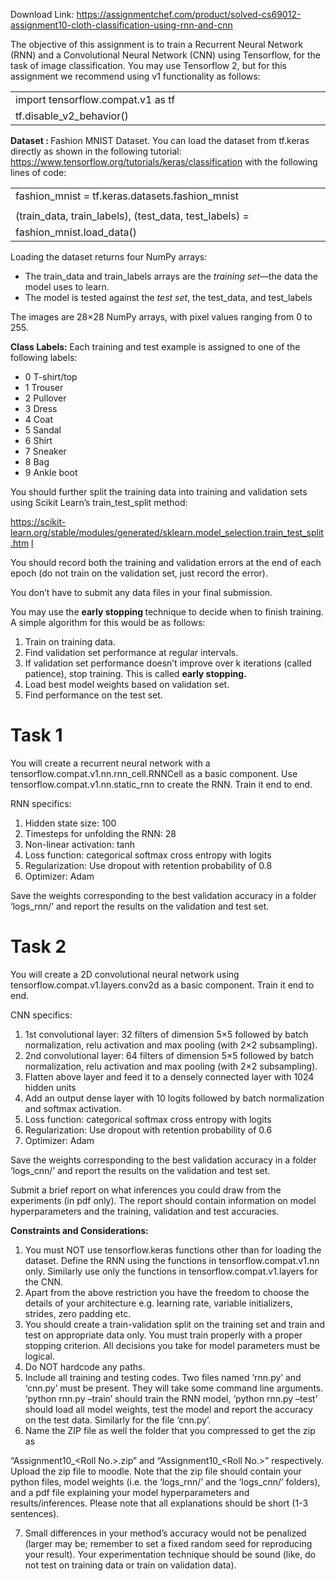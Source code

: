 Download Link: https://assignmentchef.com/product/solved-cs69012-assignment10-cloth-classification-using-rnn-and-cnn
<br>



The objective of this assignment is to train a Recurrent Neural Network (RNN) and a Convolutional Neural Network (CNN) using Tensorflow, for the task of image classification. You may use Tensorflow 2, but for this assignment we recommend using v1 functionality as follows:

<table width="602">

 <tbody>

  <tr>

   <td width="602">import tensorflow.compat.v1 as tf</td>

  </tr>

  <tr>

   <td width="602">tf.disable_v2_behavior()</td>

  </tr>

 </tbody>

</table>

<strong>Dataset : </strong>Fashion MNIST Dataset. You can load the dataset from tf.keras directly as shown in the following tutorial: <a href="https://www.tensorflow.org/tutorials/keras/classification">https://www.tensorflow.org/tutorials/keras/classification</a> with the following lines of code:

<table width="602">

 <tbody>

  <tr>

   <td width="602">fashion_mnist = tf.keras.datasets.fashion_mnist</td>

  </tr>

  <tr>

   <td width="602"> </td>

  </tr>

  <tr>

   <td width="602">(train_data, train_labels), (test_data, test_labels) =</td>

  </tr>

  <tr>

   <td width="602">fashion_mnist.load_data()</td>

  </tr>

 </tbody>

</table>

Loading the dataset returns four NumPy arrays:

<ul>

 <li>The train_data and train_labels arrays are the <em>training set</em>—the data the model uses to learn.</li>

 <li>The model is tested against the <em>test set</em>, the test_data, and test_labels</li>

</ul>

The images are 28×28 NumPy arrays, with pixel values ranging from 0 to 255.

<strong>Class Labels: </strong>Each training and test example is assigned to one of the following labels:

<ul>

 <li>0 T-shirt/top</li>

 <li>1 Trouser</li>

 <li>2 Pullover</li>

 <li>3 Dress</li>

 <li>4 Coat</li>

 <li>5 Sandal</li>

 <li>6 Shirt</li>

 <li>7 Sneaker</li>

 <li>8 Bag</li>

 <li>9 Ankle boot</li>

</ul>

You should further split the training data into training and validation sets using Scikit Learn’s train_test_split method:

<a href="https://scikit-learn.org/stable/modules/generated/sklearn.model_selection.train_test_split.html">https://scikit-learn.org/stable/modules/generated/sklearn.model_selection.train_test_split.htm </a><a href="https://scikit-learn.org/stable/modules/generated/sklearn.model_selection.train_test_split.html">l</a>

You should record both the training and validation errors at the end of each epoch (do not train on the validation set, just record the error).

You don’t have to submit any data files in your final submission.

You may use the <strong>early stopping </strong>technique to decide when to finish training. A simple algorithm for this would be as follows:

<ol>

 <li>Train on training data.</li>

 <li>Find validation set performance at regular intervals.</li>

 <li>If validation set performance doesn’t improve over k iterations (called patience), stop training. This is called <strong>early stopping.</strong></li>

 <li>Load best model weights based on validation set.</li>

 <li>Find performance on the test set.</li>

</ol>

<h1>Task 1</h1>

You will create a recurrent neural network with a tensorflow.compat.v1.nn.rnn_cell.RNNCell as a basic component. Use tensorflow.compat.v1.nn.static_rnn to create the RNN. Train it end to end.

RNN specifics:

<ol>

 <li>Hidden state size: 100</li>

 <li>Timesteps for unfolding the RNN: 28</li>

 <li>Non-linear activation: tanh</li>

 <li>Loss function: categorical softmax cross entropy with logits</li>

 <li>Regularization: Use dropout with retention probability of 0.8</li>

 <li>Optimizer: Adam</li>

</ol>

Save the weights corresponding to the best validation accuracy in a folder ‘logs_rnn/’ and report the results on the validation and test set.

<h1>Task 2</h1>

You will create a 2D convolutional neural network using tensorflow.compat.v1.layers.conv2d as a basic component. Train it end to end.

CNN specifics:

<ol>

 <li>1st convolutional layer: 32 filters of dimension 5×5 followed by batch normalization, relu activation and max pooling (with 2×2 subsampling).</li>

 <li>2nd convolutional layer: 64 filters of dimension 5×5 followed by batch normalization, relu activation and max pooling (with 2×2 subsampling).</li>

 <li>Flatten above layer and feed it to a densely connected layer with 1024 hidden units</li>

 <li>Add an output dense layer with 10 logits followed by batch normalization and softmax activation.</li>

 <li>Loss function: categorical softmax cross entropy with logits</li>

 <li>Regularization: Use dropout with retention probability of 0.6</li>

 <li>Optimizer: Adam</li>

</ol>

Save the weights corresponding to the best validation accuracy in a folder ‘logs_cnn/’ and report the results on the validation and test set.

Submit a brief report on what inferences you could draw from the experiments (in pdf only). The report should contain information on model hyperparameters and the training, validation and test accuracies.

<strong>Constraints and Considerations:</strong>

<ol>

 <li>You must NOT use tensorflow.keras functions other than for loading the dataset. Define the RNN using the functions in tensorflow.compat.v1.nn only. Similarly use only the functions in tensorflow.compat.v1.layers for the CNN.</li>

 <li>Apart from the above restriction you have the freedom to choose the details of your architecture e.g. learning rate, variable initializers, strides, zero padding etc.</li>

 <li>You should create a train-validation split on the training set and train and test on appropriate data only. You must train properly with a proper stopping criterion. All decisions you take for model parameters must be logical.</li>

 <li>Do NOT hardcode any paths.</li>

 <li>Include all training and testing codes. Two files named ‘rnn.py’ and ‘cnn.py’  must be present. They will take some command line arguments. ‘python rnn.py  –train’ should train the RNN model, ‘python rnn.py –test’ should load all model weights, test the model and report the accuracy on the test data. Similarly for the file ‘cnn.py’.</li>

 <li>Name the ZIP file as well the folder that you compressed to get the zip as</li>

</ol>

“Assignment10_&lt;Roll No.&gt;.zip” and “Assignment10_&lt;Roll No.&gt;” respectively. Upload the zip file to moodle. Note that the zip file should contain your python files, model weights (i.e. the ‘logs_rnn/’ and the ‘logs_cnn/’ folders), and a pdf file explaining your model hyperparameters and results/inferences. Please note that all explanations should be short (1-3 sentences).

<ol start="7">

 <li>Small differences in your method’s accuracy would not be penalized (larger may be; remember to set a fixed random seed for reproducing your result). Your experimentation technique should be sound (like, do not test on training data or train on validation data).</li>

</ol>